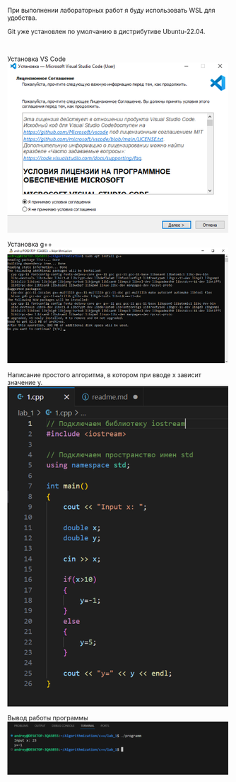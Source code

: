 При выполнении лабораторных работ я буду использовать WSL для удобства.

Git уже установлен по умолчанию в дистрибутиве Ubuntu-22.04.

<br>

Установка VS Code
<br>
<img src="screenshots/vs_code.png" width="500">

Установка g++
<br>
<img src="screenshots/g++_install.png" width="500">

Написание простого алгоритма, в котором при вводе х зависит значение у.
<br>
<img src="screenshots/algo.png" width="500">

Вывод работы программы
<br>
<img src="screenshots/output.png" width="500">